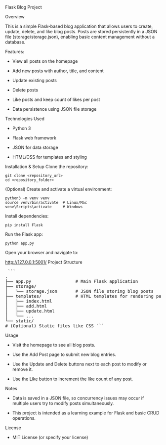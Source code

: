 Flask Blog Project

Overview

This is a simple Flask-based blog application that allows users to create, update, delete, and like blog posts. Posts are stored persistently in a JSON file (storage/storage.json), enabling basic content management without a database.

Features:

- View all posts on the homepage

- Add new posts with author, title, and content

- Update existing posts

- Delete posts

- Like posts and keep count of likes per post

- Data persistence using JSON file storage

Technologies Used
- Python 3

- Flask web framework

- JSON for data storage

- HTML/CSS for templates and styling

Installation & Setup
Clone the repository:

```
git clone <repository_url>
cd <repository_folder>
```
(Optional) Create and activate a virtual environment:

```
python3 -m venv venv
source venv/bin/activate  # Linux/Mac
venv\Scripts\activate     # Windows
```
Install dependencies:

```
pip install Flask
```
Run the Flask app:
```
python app.py
```
Open your browser and navigate to:

http://127.0.0.1:5001/
Project Structure
<pre> ```
.
├── app.py                 # Main Flask application
├── storage/
│   └── storage.json       # JSON file storing blog posts
├── templates/             # HTML templates for rendering pages
│   ├── index.html
│   ├── add.html
│   ├── update.html
│   └── ...
└── static/   
# (Optional) Static files like CSS ``` </pre>

Usage

- Visit the homepage to see all blog posts.

- Use the Add Post page to submit new blog entries.

- Use the Update and Delete buttons next to each post to modify or remove it.

- Use the Like button to increment the like count of any post.

Notes

- Data is saved in a JSON file, so concurrency issues may occur if multiple users try to modify posts simultaneously.

- This project is intended as a learning example for Flask and basic CRUD operations.

License
- MIT License (or specify your license)

